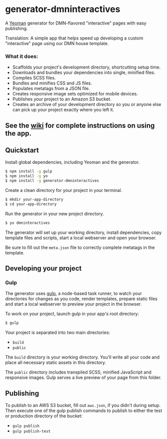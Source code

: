 # generator-dmninteractives

A [Yeoman](http://yeoman.io) generator for DMN-flavored "interactive" pages with easy publishing.

Translation: A simple app that helps speed up developing a custom "interactive" page using our DMN house template.

### What it does:

- Scaffolds your project's development directory, shortcutting setup time.
- Downloads and bundles your dependencies into single, minified files.
- Compiles SCSS files.
- Bundles and minifies CSS and JS files.
- Populates metatags from a JSON file.
- Creates responsive image sets optimized for mobile devices.
- Publishes your project to an Amazon S3 bucket.
- Creates an archive of your development directory so you or anyone else can pick up your project exactly where you left it.

## See the [wiki](https://github.com/DallasMorningNews/generator-dmninteractives/wiki) for complete instructions on using the app.

## Quickstart

Install global dependencies, including Yeoman and the generator.

```bash
$ npm install -g gulp
$ npm install -g yo
$ npm install -g generator-dmninteractives
```

Create a clean directory for your project in your terminal.

```bash
$ mkdir your-app-directory
$ cd your-app-directory
```

Run the generator in your new project directory.

```bash
$ yo dmninteractives
```

The generator will set up your working directory, install dependencies, copy template files and scripts, start a local webserver and open your browser.

Be sure to fill out the `meta.json` file to correctly complete metatags in the template.

## Developing your project

### Gulp

The generator uses [gulp](http://gulpjs.com/), a node-based task runner, to watch your directories for changes as you code, render templates, prepare static files and start a local webserver to preview your project in the browser.

To work on your project, launch gulp in your app's root directory:

```bash
$ gulp
```

Your project is separated into two main directories:
- `build`
- `public`


The `build` directory is your working directory. You'll write all your code and place all necessary static assets in this directory.

The `public` directory includes transpiled SCSS, minified JavaScript and responsive images. Gulp serves a live preview of your page from this folder.

## Publishing

To publish to an AWS S3 bucket, fill out `aws.json`, if you didn't during setup. Then execute one of the gulp publish commands to publish to either the test or production directory of the bucket:
- `gulp publish`
- `gulp publish-test`
